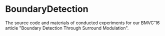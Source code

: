 # BoundaryDetection
The source code and materials of conducted experiments for our BMVC'16 article "Boundary Detection Through Surround Modulation".
